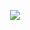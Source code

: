 <p align="center"> 
  <a href="https://github.com/kholilrnm" target="_blank">
    <img align="center" src="https://github-readme-stats.vercel.app/api/wakatime?shareid=yourusername/kholilrnm/5fd29bff-e768-4ee6-8e60-e027d8f53148">
  </a>
</p>

